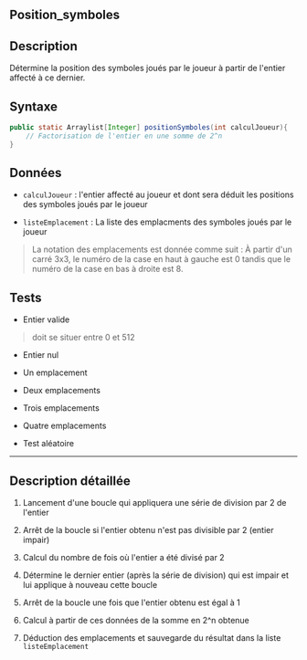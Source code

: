 ## Position_symboles

## Description

Détermine la position des symboles joués par le joueur à partir de l'entier affecté à ce dernier.

## Syntaxe

```java
public static Arraylist[Integer] positionSymboles(int calculJoueur){
    // Factorisation de l'entier en une somme de 2^n
}
```

## Données

- `calculJoueur` : l'entier affecté au joueur et dont sera déduit les positions des symboles joués par le joueur

- `listeEmplacement` : La liste des emplacments des symboles joués par le joueur

> La notation des emplacements est donnée comme suit : À partir d'un carré 3x3,  le numéro de la case en haut à gauche est 0 tandis que le numéro de la case en bas à droite est 8.

## Tests

- Entier valide 

> doit se situer entre 0 et 512

- Entier nul

- Un emplacement

- Deux emplacements

- Trois emplacements

- Quatre emplacements

- Test aléatoire

---

## Description détaillée

1. Lancement d'une boucle qui appliquera une série de division par 2 de l'entier

2. Arrêt de la boucle si l'entier obtenu n'est pas divisible par 2 (entier impair)

3. Calcul du nombre de fois où l'entier a été divisé par 2

4. Détermine le dernier entier (après la série de division) qui est impair et lui applique à nouveau cette boucle

5. Arrêt de la boucle une fois que l'entier obtenu est égal à 1

6. Calcul à partir de ces données de la somme en 2^n obtenue

7. Déduction des emplacements et sauvegarde du résultat dans la liste `listeEmplacement`


